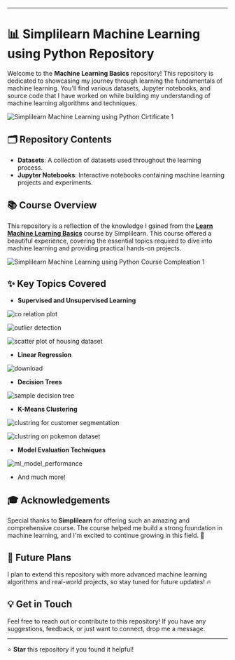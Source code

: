 
----

# **📊 Simplilearn Machine Learning using Python Repository**

Welcome to the **Machine Learning Basics** repository! This repository is dedicated to showcasing my journey through learning the fundamentals of machine learning. You'll find various datasets, Jupyter notebooks, and source code that I have worked on while building my understanding of machine learning algorithms and techniques.

![Simplilearn Machine Learning using Python Cirtificate 1](https://github.com/user-attachments/assets/ca26b32f-a09d-4708-92f8-e85ffc11014f)



## 🗂️ Repository Contents

- **Datasets**: A collection of datasets used throughout the learning process.
- **Jupyter Notebooks**: Interactive notebooks containing machine learning projects and experiments.

## **📚 Course Overview**

This repository is a reflection of the knowledge I gained from the **[Learn Machine Learning Basics](https://www.simplilearn.com/learn-machine-learning-basics-skillup)** course by Simplilearn. This course offered a beautiful experience, covering the essential topics required to dive into machine learning and providing practical hands-on projects.

![Simplilearn Machine Learning using Python Course Compleation 1](https://github.com/user-attachments/assets/718e28fc-a5f5-46e5-9ac5-013b2650cefe)


## **✨ Key Topics Covered**

- **Supervised and Unsupervised Learning**

![co relation plot](https://github.com/user-attachments/assets/2172d0fe-98ea-46f4-b904-e9401a2b548e)

![outlier detection](https://github.com/user-attachments/assets/4bf22841-98fe-420f-b00d-a911d60d135f)

![scatter plot of housing dataset](https://github.com/user-attachments/assets/44ebf9d3-1a66-4444-869d-1f904e5ec164)



  
- **Linear Regression**

![download](https://github.com/user-attachments/assets/f9d427e7-630a-4e36-8566-67b0b37949fb)

- **Decision Trees**

![sample decision tree](https://github.com/user-attachments/assets/085104f1-05f2-4bb5-86d0-d0a8d54323d3)

  
- **K-Means Clustering**

![clustring for customer segmentation](https://github.com/user-attachments/assets/08ce5dcb-6908-4b95-81a5-a52253b7fe93)

![clustring on pokemon dataset](https://github.com/user-attachments/assets/936ae053-c20b-404e-82ea-10d12fae6aba)


- **Model Evaluation Techniques**

![ml_model_performance](https://github.com/user-attachments/assets/31a0b960-ca7b-4716-8101-5700f279bebb)
  
- And much more!

## **🎓 Acknowledgements**

Special thanks to **Simplilearn** for offering such an amazing and comprehensive course. The course helped me build a strong foundation in machine learning, and I'm excited to continue growing in this field. 🙏

## **🚀 Future Plans**

I plan to extend this repository with more advanced machine learning algorithms and real-world projects, so stay tuned for future updates! 🔥


## **💡 Get in Touch**

Feel free to reach out or contribute to this repository! If you have any suggestions, feedback, or just want to connect, drop me a message.

---

⭐ **Star** this repository if you found it helpful!

